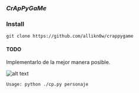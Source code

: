 ### _CrApPyGaMe_

### Install
`git clone https://github.com/allikn0w/crappygame`

#### TODO
Implementarlo de la mejor manera posible.

![alt text](fun.jpg)


`Usage: python ./cp.py personaje`
